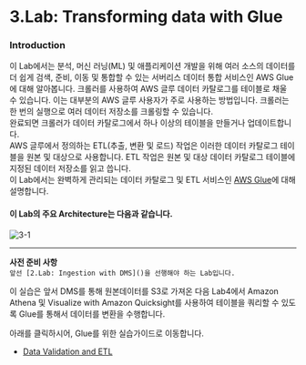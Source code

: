 # 3.Lab: Transforming data with Glue
### Introduction

이 Lab에서는 분석, 머신 러닝(ML) 및 애플리케이션 개발을 위해 여러 소스의 데이터를 더 쉽게 검색, 준비, 이동 및 통합할 수 있는 서버리스 데이터 통합 서비스인 AWS Glue에 대해 알아봅니다. 크롤러를 사용하여 AWS 글루 데이터 카탈로그를 테이블로 채울 수 있습니다. 이는 대부분의 AWS 글루 사용자가 주로 사용하는 방법입니다. 크롤러는 한 번의 실행으로 여러 데이터 저장소를 크롤링할 수 있습니다. <br/>완료되면 크롤러가 데이터 카탈로그에서 하나 이상의 테이블을 만들거나 업데이트합니다. <br/>AWS 글루에서 정의하는 ETL(추출, 변환 및 로드) 작업은 이러한 데이터 카탈로그 테이블을 원본 및 대상으로 사용합니다. 
ETL 작업은 원본 및 대상 데이터 카탈로그 테이블에 지정된 데이터 저장소를 읽고 씁니다.
<br/>이 Lab에서는 완벽하게 관리되는 데이터 카탈로그 및 ETL 서비스인 [AWS Glue](https://aws.amazon.com/ko/glue/?whats-new-cards.sort-by=item.additionalFields.postDateTime&whats-new-cards.sort-order=desc)에 대해 설명합니다.

#### 이 Lab의 주요 **Architecture는** 다음과 같습니다.
![3-1](https://user-images.githubusercontent.com/105655711/191423889-82cbe5df-3c4e-4e90-b42f-cd728b1da5f3.png)

---
**사전 준비 사항**\
```앞선 [2.Lab: Ingestion with DMS]()을 선행해야 하는 Lab입니다.```

이 실습은 앞서 DMS를 통해 원본데이터를 S3로 가져온 다음 Lab4에서 Amazon Athena 및 Visualize with Amazon Quicksight를 사용하여 테이블을 쿼리할 수 있도록 Glue를 통해서 데이터를 변환을 수행합니다.

아래를 클릭하시어, Glue를 위한 실습가이드로 이동합니다.
- [Data Validation and ETL](./detail/3-1.DataValidationandETL.md)
